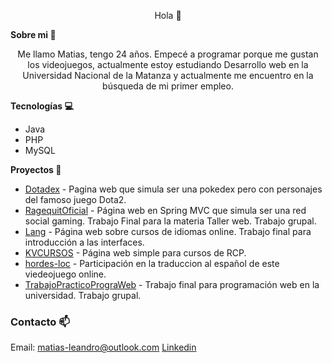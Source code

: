 <!--### Hi there


**Pewmafe/Pewmafe** is a ✨ _special_ ✨ repository because its `README.md` (this file) appears on your GitHub profile.

Here are some ideas to get you started:

- 🔭 I’m currently working on ...
- 🌱 I’m currently learning ...
- 👯 I’m looking to collaborate on ...
- 🤔 I’m looking for help with ...
- 💬 Ask me about ...
- 📫 How to reach me: ...
- 😄 Pronouns: ...
- ⚡ Fun fact: ... -->


<p align="center">
Hola 👋 
</p>

<strong>Sobre mi 💬 </strong>
<p align="center">
Me llamo Matias, tengo 24 años. Empecé a programar porque me gustan los videojuegos, actualmente estoy estudiando Desarrollo web en la Universidad Nacional de la Matanza y actualmente me encuentro en la búsqueda de mi primer empleo. 
</p>


  <strong>Tecnologías 💻 </strong>

- Java
- PHP
- MySQL

<strong>Proyectos 🔭 </strong>

- [Dotadex](https://github.com/Pewmafe/dotadex) - Pagina web que simula ser una pokedex pero con personajes del famoso juego Dota2.
- [RagequitOficial](https://github.com/Pewmafe/RagequitOficial) - Página web en Spring MVC que simula ser una red social gaming. Trabajo Final para la materia Taller web. Trabajo grupal. 
- [Lang](https://github.com/Pewmafe/Final-Interfaces) - Página web sobre cursos de idiomas online. Trabajo final para introducción a las interfaces. 
- [KVCURSOS](https://github.com/Pewmafe/KVCURSOS) - Página web simple para cursos de RCP.
- [hordes-loc](https://github.com/Pewmafe/hordes-loc) - Participación en la traduccion al español de este viedeojuego online.
- [TrabajoPracticoPrograWeb](https://github.com/Pewmafe/TrabajoPracticoPrograWeb) - Trabajo final para programación web en la universidad. Trabajo grupal.

### Contacto 📫
Email: matias-leandro@outlook.com
[Linkedin](https://www.linkedin.com/in/mat%C3%ADas-sanchez-8a4798115/)
